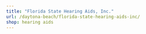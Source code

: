 ```yaml
---
title: "Florida State Hearing Aids, Inc."
url: /daytona-beach/florida-state-hearing-aids-inc/
shop: hearing aids
---
```

